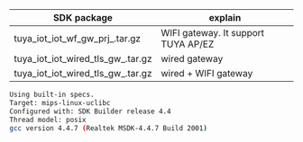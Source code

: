 | SDK package     |  explain        |
|---------------|-----------------------|
|tuya_iot_iot_wf_gw_prj_<toolchain name>.tar.gz |  WIFI gateway. It support TUYA AP/EZ |
|tuya_iot_iot_wired_tls_gw_<toolchain name>.tar.gz  | wired gateway |
|tuya_iot_iot_wired_tls_gw_<toolchain name>.tar.gz | wired + WIFI gateway |



```bash
Using built-in specs.
Target: mips-linux-uclibc
Configured with: SDK Builder release 4.4
Thread model: posix
gcc version 4.4.7 (Realtek MSDK-4.4.7 Build 2001) 


```

